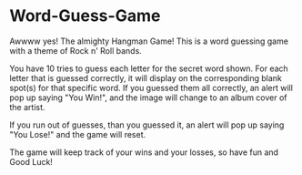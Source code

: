 # Word-Guess-Game

Awwww yes! The almighty Hangman Game! This is a word guessing game with a theme of Rock n' Roll bands.

You have 10 tries to guess each letter for the secret word shown.
For each letter that is guessed correctly, it will display on the corresponding blank spot(s) for that specific word. 
If you guessed them all correctly, an alert will pop up saying "You Win!", and the image will change to an album cover of the artist.

If you run out of guesses, than you guessed it, an alert will pop up saying "You Lose!" and the game will reset.

The game will keep track of your wins and your losses, so have fun and Good Luck!
